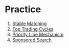 # Practice

1. [Stable Matching](https://colab.research.google.com/drive/1ca7I3ArNiOGom9U0re6zPYyIi781W65V?usp=sharing)
2. [Top Trading Cycles](https://colab.research.google.com/drive/1XLvZAQjAziBjRF3UPDKXkOnIBYN4CW8O?usp=sharing)
3. [Priority Line Mechanism](https://colab.research.google.com/drive/1Iz7YJAlnFs4TQyIgDZDS8MhZUZWmhqQI?usp=sharing)
4. [Sponsored Search](https://colab.research.google.com/drive/1lhQhAX6_A_aLzID_4klpqp8Ef-egs05O?usp=sharing)
